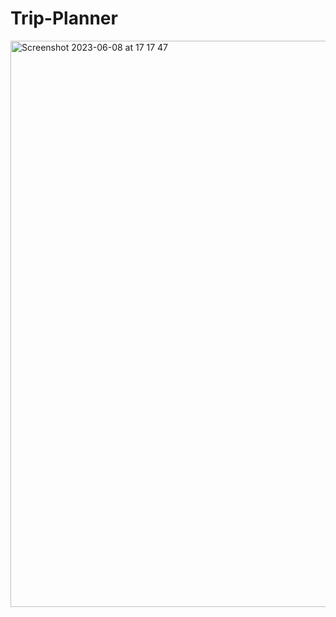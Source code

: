# Trip-Planner
<img width="906" alt="Screenshot 2023-06-08 at 17 17 47" src="https://github.com/IMTheBale/Trip-Planner/assets/103919889/7ef1428c-f9e1-4929-ab0d-991ab6233145">

